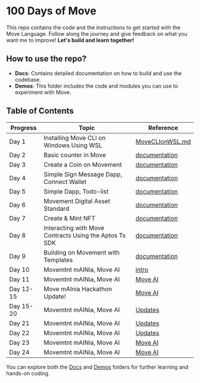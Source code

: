 # 100 Days of Move 

This repo contains the code and the instructions to get started with the Move Language. Follow along the journey and give feedback on what you want me to improve!
**Let's build and learn together!** 

## How to use the repo?

- **Docs**: Contains detailed documentation on how to build and use the codebase.
- **Demos**: This folder includes the code and modules you can use to experiment with Move.

## Table of Contents

| Progress | Topic                     | Reference                       |
|----------|---------------------------|---------------------------------|
| Day 1    | Installing Move CLI on Windows Using WSL| [MoveCLIonWSL.md](docs/MoveCLIonWSL.md) |
| Day 2   | Basic counter in Move| [documentation](demos/Day2-Counter_Move/README.md) |
| Day 3   | Create a Coin on Movement| [documentation](demos/Day3-Create_Coin/README.md) |
| Day 4   | Simple Sign Message Dapp, Connect Wallet| [documentation](demos/Day4-SimpleDapp/README.md) |
| Day 5   | Simple Dapp, Todo-list| [documentation](demos/Day5-Todolist_Dapp/README.md) |
| Day 6   | Movement Digital Asset Standard| [documentation](demos/Day6-MovementDigitalAssetStandard/README.md) |
| Day 7   | Create & Mint NFT | [documentation](demos/Day7-MintNFT/README.md) |
| Day 8   | Interacting with Move Contracts Using the Aptos Ts SDK| [documentation](docs/AptosSDK.md) |
| Day 9   | Building on Movement with Templates| [documentation](docs/MoveTemplates.md) |
| Day 10  | Movemtnt mAINia, Move AI | [intro](https://x.com/Soke_Decentra/status/1886878924497371432) |
| Day 11  | Movemtnt mAINia, Move AI | [Move AI](https://x.com/Soke_Decentra/status/1887899133429637289) |
| Day 12-15  | Move mAInia Hackathon Update! | [Move AI](https://x.com/Soke_Decentra/status/1889795089121018113) |
| Day 15-20  | Movemtnt mAINia, Move AI | [Updates](https://x.com/Soke_Decentra/status/1891038833929547850) |
| Day 21  | Movemtnt mAINia, Move AI | [Updates](https://x.com/Soke_Decentra/status/1891264048353681810) |
| Day 22  | Movemtnt mAINia, Move AI | [Updates](https://x.com/Soke_Decentra/status/1891912622578204813) |
| Day 23  | Movemtnt mAINia, Move AI | [Move AI](https://x.com/Soke_Decentra/status/1892579398806560887) |
| Day 24  | Movemtnt mAINia, Move AI | [Move AI](https://x.com/Soke_Decentra/status/1893227125798298007) |



You can explore both the [Docs](docs/) and [Demos](demos/) folders for further learning and hands-on coding.